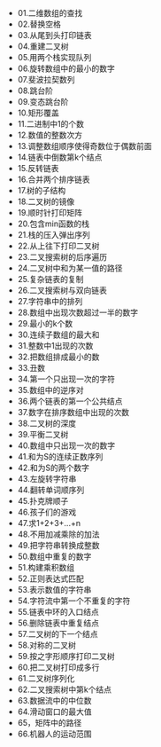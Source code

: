 - 01.二维数组的查找
- 02.替换空格
- 03.从尾到头打印链表
- 04.重建二叉树
- 05.用两个栈实现队列
- 06.旋转数组中的最小的数字
- 07.斐波拉契数列
- 08.跳台阶
- 09.变态跳台阶
- 10.矩形覆盖
- 11.二进制中1的个数
- 12.数值的整数次方
- 13.调整数组顺序使得奇数位于偶数前面
- 14.链表中倒数第k个结点
- 15.反转链表
- 16.合并两个排序链表
- 17.树的子结构
- 18.二叉树的镜像
- 19.顺时针打印矩阵
- 20.包含min函数的栈
- 21.栈的压入弹出序列
- 22.从上往下打印二叉树
- 23.二叉搜索树的后序遍历
- 24.二叉树中和为某一值的路径
- 25.复杂链表的复制
- 26.二叉搜索树与双向链表
- 27.字符串中的排列
- 28.数组中出现次数超过一半的数字
- 29.最小的k个数
- 30.连续子数组的最大和
- 31.整数中1出现的次数
- 32.把数组排成最小的数
- 33.丑数
- 34.第一个只出现一次的字符
- 35.数组中的逆序对
- 36.两个链表的第一个公共结点
- 37.数字在排序数组中出现的次数
- 38.二叉树的深度
- 39.平衡二叉树
- 40.数组中只出现一次的数字
- 41.和为S的连续正数序列
- 42.和为S的两个数字
- 43.左旋转字符串
- 44.翻转单词顺序列
- 45.扑克牌顺子
- 46.孩子们的游戏
- 47.求1+2+3+...+n
- 48.不用加减乘除的加法
- 49.把字符串转换成整数
- 50.数组中重复的数字
- 51.构建乘积数组
- 52.正则表达式匹配
- 53.表示数值的字符串
- 54.字符流中第一个不重复的字符
- 55.链表中环的入口结点
- 56.删除链表中重复结点
- 57.二叉树的下一个结点
- 58.对称的二叉树
- 59.按之字形顺序打印二叉树
- 60.把二叉树打印成多行
- 61.二叉树序列化
- 62.二叉搜索树中第k个结点
- 63.数据流中的中位数
- 64.滑动窗口的最大值
- 65，矩阵中的路径
- 66.机器人的运动范围















